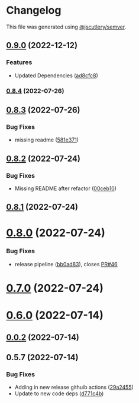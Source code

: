 # Changelog

This file was generated using [@jscutlery/semver](https://github.com/jscutlery/semver).

## [0.9.0](https://github.com/anatine/zod-plugins/compare/graphql-zod-validation-0.8.4...graphql-zod-validation-0.9.0) (2022-12-12)


### Features

* Updated Dependencies ([ad8cfc8](https://github.com/anatine/zod-plugins/commit/ad8cfc8fa40ca32736dbfb0d8906569d2a626cbe))

### [0.8.4](https://github.com/anatine/zod-plugins/compare/graphql-zod-validation-0.8.3...graphql-zod-validation-0.8.4) (2022-07-26)

## [0.8.3](https://github.com/anatine/zod-plugins/compare/graphql-zod-validation-0.8.2...graphql-zod-validation-0.8.3) (2022-07-26)


### Bug Fixes

* missing readme ([581e371](https://github.com/anatine/zod-plugins/commit/581e37112c223782759635ae34937a0dfa664dc9))



## [0.8.2](https://github.com/anatine/zod-plugins/compare/graphql-zod-validation-0.8.1...graphql-zod-validation-0.8.2) (2022-07-24)


### Bug Fixes

* Missing README after refactor ([00ceb10](https://github.com/anatine/zod-plugins/commit/00ceb10be8251c6be2a83e64a9a8cd6116451938))



## [0.8.1](https://github.com/anatine/zod-plugins/compare/graphql-zod-validation-0.8.0...graphql-zod-validation-0.8.1) (2022-07-24)



# [0.8.0](https://github.com/anatine/zod-plugins/compare/graphql-zod-validation-0.7.0...graphql-zod-validation-0.8.0) (2022-07-24)


### Bug Fixes

* release pipeline ([bb0ad83](https://github.com/anatine/zod-plugins/commit/bb0ad836a954659b778f1181dff4fe99daf35447)), closes [PR#46](https://github.com/PR/issues/46)



# [0.7.0](https://github.com/anatine/zod-plugins/compare/graphql-zod-validation-0.6.0...graphql-zod-validation-0.7.0) (2022-07-24)



# [0.6.0](https://github.com/anatine/zod-plugins/compare/graphql-zod-validation-0.5.7...graphql-zod-validation-0.6.0) (2022-07-14)



## [0.0.2](https://github.com/anatine/zod-plugins/compare/graphql-zod-validation-0.0.1...graphql-zod-validation-0.0.2) (2022-07-14)



## 0.5.7 (2022-07-14)

### Bug Fixes

* Adding in new release githuib actions ([29a2455](https://github.com/anatine/zod-plugins/commit/29a2455161f7021df9f933d0d8b200a08fe31fde))
* Update to new code deps ([d771c4b](https://github.com/anatine/zod-plugins/commit/d771c4b2b026635a6704eeb1fca80dd2f2e5e8e8))
